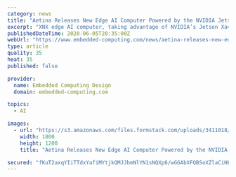 ```yaml
---
category: news
title: "Aetina Releases New Edge AI Computer Powered by the NVIDIA Jetson Platform"
excerpt: "XNX edge AI computer, taking advantage of NVIDIA’s Jetson Xavier NX capabilities. This expands its range of edge AI systems built on the Jetson platform."
publishedDateTime: 2020-06-05T20:35:00Z
webUrl: "https://www.embedded-computing.com/news/aetina-releases-new-edge-ai-computer-powered-by-the-nvidia-jetson-platform"
type: article
quality: 35
heat: 35
published: false

provider:
  name: Embedded Computing Design
  domain: embedded-computing.com

topics:
  - AI

images:
  - url: "https://s3.amazonaws.com/files.formstack.com/uploads/3411018/76219803/621145947/76219803_nx_platform_release.jpg"
    width: 1800
    height: 1200
    title: "Aetina Releases New Edge AI Computer Powered by the NVIDIA Jetson Platform"

secured: "fKuT2axqYIiTTdxYafiMYtjkQMJJbmNlYN1sNQXp6/wGGAbXFQBSoXZlaCiHLuuprHnp+LlrA/MPD9d+nvj+2vZOEJuL62jpFzvTY6dYCs0FwawAaA4/WpYPQqtCWS6D2aod2E/wj2n2P7AbI2THEX0u1dCO1sQ+MmFFXorn7pj63VdxSPoa/M7uyjXV/U7r+tUumPgwAKAl7L7R4hCOgKDPboQqrX9yEDkSeGdP772W+oGjacwOhv6A3QgIKHdcpI+wSbM5vUQDR0xfBOmDioVLAQD8VdNQZLyrxaG7ktsYroc1gMjx1EOmdC+seQV/;gL71w67NjywkFfDfxB1Oqg=="
---
```



